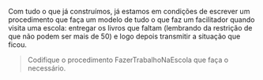 Com tudo o que já construímos, já estamos em condições de escrever um procedimento que faça um modelo de tudo o que faz um facilitador quando visita uma escola: entregar os livros que faltam (lembrando da restrição de que não podem ser mais de 50) e logo depois transmitir a situação que ficou.

> Codifique o procedimento FazerTrabalhoNaEscola que faça o necessário.
